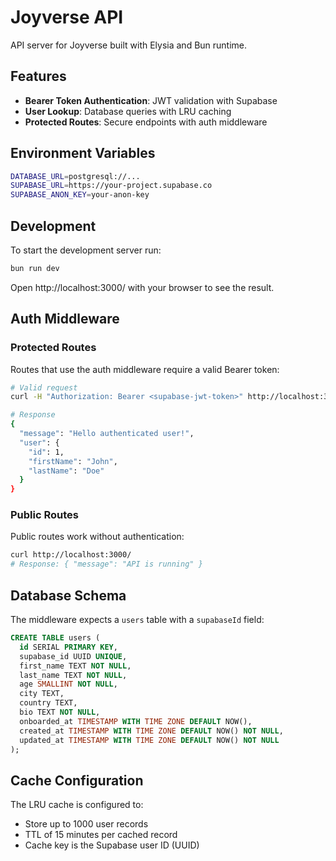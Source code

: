 # Joyverse API

API server for Joyverse built with Elysia and Bun runtime.

## Features

- **Bearer Token Authentication**: JWT validation with Supabase
- **User Lookup**: Database queries with LRU caching
- **Protected Routes**: Secure endpoints with auth middleware

## Environment Variables

```bash
DATABASE_URL=postgresql://...
SUPABASE_URL=https://your-project.supabase.co
SUPABASE_ANON_KEY=your-anon-key
```

## Development

To start the development server run:
```bash
bun run dev
```

Open http://localhost:3000/ with your browser to see the result.

## Auth Middleware

### Protected Routes

Routes that use the auth middleware require a valid Bearer token:

```bash
# Valid request
curl -H "Authorization: Bearer <supabase-jwt-token>" http://localhost:3000/protected

# Response
{
  "message": "Hello authenticated user!",
  "user": {
    "id": 1,
    "firstName": "John",
    "lastName": "Doe"
  }
}
```

### Public Routes

Public routes work without authentication:

```bash
curl http://localhost:3000/
# Response: { "message": "API is running" }
```

## Database Schema

The middleware expects a `users` table with a `supabaseId` field:

```sql
CREATE TABLE users (
  id SERIAL PRIMARY KEY,
  supabase_id UUID UNIQUE,
  first_name TEXT NOT NULL,
  last_name TEXT NOT NULL,
  age SMALLINT NOT NULL,
  city TEXT,
  country TEXT,
  bio TEXT NOT NULL,
  onboarded_at TIMESTAMP WITH TIME ZONE DEFAULT NOW(),
  created_at TIMESTAMP WITH TIME ZONE DEFAULT NOW() NOT NULL,
  updated_at TIMESTAMP WITH TIME ZONE DEFAULT NOW() NOT NULL
);
```

## Cache Configuration

The LRU cache is configured to:
- Store up to 1000 user records
- TTL of 15 minutes per cached record
- Cache key is the Supabase user ID (UUID)